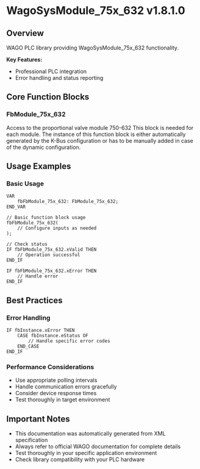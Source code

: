 # WagoSysModule_75x_632 v1.8.1.0

## Overview
WAGO PLC library providing WagoSysModule_75x_632 functionality.

**Key Features:**
- Professional PLC integration
- Error handling and status reporting

## Core Function Blocks

### FbModule_75x_632
Access to the proportional valve module 750-632 This block is needed for each module. The instance of this function block is either automatically generated by the K-Bus configuration or has to be manually added in case of the dynamic configuration.

## Usage Examples

### Basic Usage
```iec
VAR
    fbFbModule_75x_632: FbModule_75x_632;
END_VAR

// Basic function block usage
fbFbModule_75x_632(
    // Configure inputs as needed
);

// Check status
IF fbFbModule_75x_632.xValid THEN
    // Operation successful
END_IF

IF fbFbModule_75x_632.xError THEN
    // Handle error
END_IF
```

## Best Practices

### Error Handling
```iec
IF fbInstance.xError THEN
    CASE fbInstance.eStatus OF
        // Handle specific error codes
    END_CASE
END_IF
```

### Performance Considerations
- Use appropriate polling intervals
- Handle communication errors gracefully
- Consider device response times
- Test thoroughly in target environment

## Important Notes

- This documentation was automatically generated from XML specification
- Always refer to official WAGO documentation for complete details
- Test thoroughly in your specific application environment
- Check library compatibility with your PLC hardware

